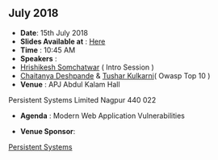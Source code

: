 <div id="mw-content-text" lang="en" dir="ltr" class="mw-content-ltr"><h2><span class="mw-headline" id="July_2018">July 2018</span></h2>
<ul><li><b>Date</b>: 15th July 2018</li>
<li><b>Slides Available at</b>&nbsp;: <a rel="nofollow" class="external text" href="https://www.slideshare.net/OWASPNagpur/owasp-top-10-2017-owasp-nagpur-15072018">Here</a></li>
<li><b>Time</b>&nbsp;: 10:45 AM</li>
<li><b>Speakers</b>&nbsp;:</li>
<li><a rel="nofollow" class="external text" href="mailto:hrishikesh.somchatwar@owasp.org">Hrishikesh Somchatwar</a> ( Intro Session )</li>
<li><a rel="nofollow" class="external text" href="mailto:chaitanya@ctzlab.com">Chaitanya Deshpande</a> & <a rel="nofollow" class="external text" href="mailto:tushar.kulkarni@owasp.org">Tushar Kulkarni</a>( Owasp Top 10 )</li>
<li><b>Venue</b>&nbsp;: APJ Abdul Kalam Hall</li></ul>
<p>Persistent Systems Limited Nagpur 440 022
</p>
<ul><li><b>Agenda</b>&nbsp;: Modern Web Application Vulnerabilities</li></ul>
<ul><li><b>Venue Sponsor</b>:</li></ul>
<div class="thumb tnone"><div class="thumbinner" style="width:191px;"><a rel="nofollow" class="external text" href="https://www.persistent.com/">Persistent Systems</a></div></div></div>
